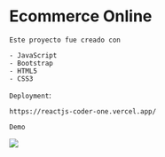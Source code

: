 # Ecommerce Online

`Este proyecto fue creado con` 

    - JavaScript
    - Bootstrap
    - HTML5
    - CSS3

`Deployment`:
    
    https://reactjs-coder-one.vercel.app/

`Demo`

![](https://firebasestorage.googleapis.com/v0/b/reactjs-coder-588cc.appspot.com/o/Recording%202023-02-18%20at%2016.00.22.gif?alt=media&token=54820faa-ce07-4826-b840-db6206cdb430)
